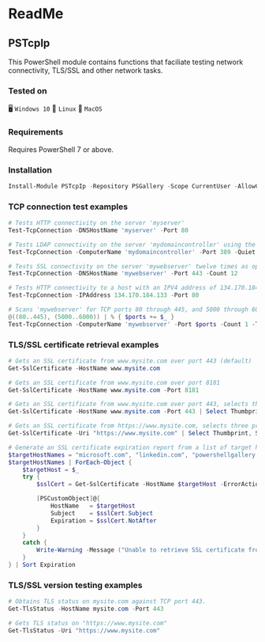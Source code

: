 # ReadMe

## PSTcpIp

This PowerShell module contains functions that faciliate testing network connectivity, TLS/SSL and other network tasks.

### Tested on
:desktop_computer: `Windows 10`
:penguin: `Linux`
:apple: `MacOS`

### Requirements
Requires PowerShell 7 or above.

### Installation

```powershell
Install-Module PSTcpIp -Repository PSGallery -Scope CurrentUser -AllowClobber
```

### TCP connection test examples

```powershell
# Tests HTTP connectivity on the server 'myserver'
Test-TcpConnection -DNSHostName 'myserver' -Port 80

# Tests LDAP connectivity on the server 'mydomaincontroller' using the parameter alias ComputerName with a boolean return value
Test-TcpConnection -ComputerName 'mydomaincontroller' -Port 389 -Quiet

# Tests SSL connectivity on the server 'mywebserver' twelve times as opposed to the default four attempts
Test-TcpConnection -DNSHostName 'mywebserver' -Port 443 -Count 12

# Tests HTTP connectivity to a host with an IPV4 address of 134.170.184.133
Test-TcpConnection -IPAddress 134.170.184.133 -Port 80

# Scans 'mywebserver' for TCP ports 80 through 445, and 5000 through 6000 with a 100 millisecond timeout
@((80..445), (5000..6000)) | % { $ports += $_ }
Test-TcpConnection -ComputerName 'mywebserver' -Port $ports -Count 1 -Timeout 100
```

### TLS/SSL certificate retrieval examples

```powershell
# Gets an SSL certificate from www.mysite.com over port 443 (default)
Get-SslCertificate -HostName www.mysite.com

# Gets an SSL certificate from www.mysite.com over port 8181
Get-SslCertificate -HostName www.mysite.com -Port 8181

# Gets an SSL certificate from www.mysite.com over port 443, selects three properties (Thumprint, Subject, NotAfter) and formats the output as a list
Get-SslCertificate -HostName www.mysite.com -Port 443 | Select Thumbprint, Subject, NotAfter | Format-List

# Gets an SSL certificate from https://www.mysite.com, selects three properties (Thumprint, Subject, NotAfter) and formats the output as a list
Get-SslCertificate -Uri "https://www.mysite.com" | Select Thumbprint, Subject, NotAfter | Format-List

# Generate an SSL certificate expiration report from a list of target host names
$targetHostNames = "microsoft.com", "linkedin.com", "powershellgallery.com", "github.com", "kubernetes.io", "gitlab.com"
$targetHostNames | ForEach-Object {
    $targetHost = $_
    try {
        $sslCert = Get-SslCertificate -HostName $targetHost -ErrorAction Stop

        [PSCustomObject]@{
            HostName   = $targetHost
            Subject    = $sslCert.Subject
            Expiration = $sslCert.NotAfter
        }
    }
    catch {
        Write-Warning -Message ("Unable to retrieve SSL certificate from the following host: {0}" -f $targetHost)
    }
} | Sort Expiration

```

### TLS/SSL version testing examples

```powershell
# Obtains TLS status on mysite.com against TCP port 443.
Get-TlsStatus -HostName mysite.com -Port 443

# Gets TLS status on "https://www.mysite.com" 
Get-TlsStatus -Uri "https://www.mysite.com"
```
